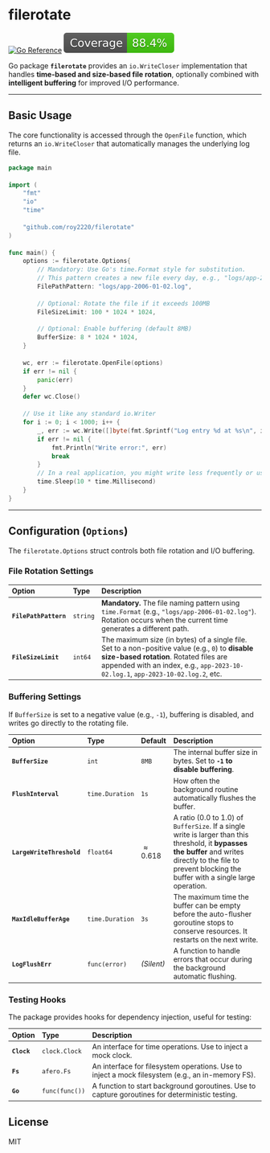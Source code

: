 # filerotate

[![Go Reference](https://pkg.go.dev/badge/github.com/roy2220/filerotate.svg)](https://pkg.go.dev/github.com/roy2220/filerotate)
[![Coverage](./.badges/coverage.svg)](#)

Go package **`filerotate`** provides an `io.WriteCloser` implementation that handles **time-based and size-based file rotation**, optionally combined with **intelligent buffering** for improved I/O performance.

-----

## Basic Usage

The core functionality is accessed through the `OpenFile` function, which returns an `io.WriteCloser` that automatically manages the underlying log file.

```go
package main

import (
    "fmt"
    "io"
    "time"

    "github.com/roy2220/filerotate"
)

func main() {
    options := filerotate.Options{
        // Mandatory: Use Go's time.Format style for substitution.
        // This pattern creates a new file every day, e.g., "logs/app-2023-10-02.log"
        FilePathPattern: "logs/app-2006-01-02.log",

        // Optional: Rotate the file if it exceeds 100MB
        FileSizeLimit: 100 * 1024 * 1024,

        // Optional: Enable buffering (default 8MB)
        BufferSize: 8 * 1024 * 1024,
    }

    wc, err := filerotate.OpenFile(options)
    if err != nil {
        panic(err)
    }
    defer wc.Close()

    // Use it like any standard io.Writer
    for i := 0; i < 1000; i++ {
        _, err := wc.Write([]byte(fmt.Sprintf("Log entry %d at %s\n", i, time.Now().Format(time.RFC3339))))
        if err != nil {
            fmt.Println("Write error:", err)
            break
        }
        // In a real application, you might write less frequently or use a logging library.
        time.Sleep(10 * time.Millisecond)
    }
}
```

-----

## Configuration (`Options`)

The `filerotate.Options` struct controls both file rotation and I/O buffering.

### File Rotation Settings

| Option | Type | Description |
| :--- | :--- | :--- |
| **`FilePathPattern`** | `string` | **Mandatory.** The file naming pattern using `time.Format` (e.g., `"logs/app-2006-01-02.log"`). Rotation occurs when the current time generates a different path. |
| **`FileSizeLimit`** | `int64` | The maximum size (in bytes) of a single file. Set to a non-positive value (e.g., `0`) to **disable size-based rotation**. Rotated files are appended with an index, e.g., `app-2023-10-02.log.1`, `app-2023-10-02.log.2`, etc. |

### Buffering Settings

If `BufferSize` is set to a negative value (e.g., `-1`), buffering is disabled, and writes go directly to the rotating file.

| Option | Type | Default | Description |
| :--- | :--- | :--- | :--- |
| **`BufferSize`** | `int` | `8MB` | The internal buffer size in bytes. Set to **`-1` to disable buffering**. |
| **`FlushInterval`** | `time.Duration`| `1s` | How often the background routine automatically flushes the buffer. |
| **`LargeWriteThreshold`**| `float64`| $\approx 0.618$| A ratio (0.0 to 1.0) of `BufferSize`. If a single write is larger than this threshold, it **bypasses the buffer** and writes directly to the file to prevent blocking the buffer with a single large operation. |
| **`MaxIdleBufferAge`**| `time.Duration`| `3s` | The maximum time the buffer can be empty before the auto-flusher goroutine stops to conserve resources. It restarts on the next write. |
| **`LogFlushErr`** | `func(error)` | *(Silent)* | A function to handle errors that occur during the background automatic flushing. |

### Testing Hooks

The package provides hooks for dependency injection, useful for testing:

| Option | Type | Description |
| :--- | :--- | :--- |
| **`Clock`** | `clock.Clock` | An interface for time operations. Use to inject a mock clock. |
| **`Fs`** | `afero.Fs` | An interface for filesystem operations. Use to inject a mock filesystem (e.g., an in-memory FS). |
| **`Go`** | `func(func())` | A function to start background goroutines. Use to capture goroutines for deterministic testing. |

## License
MIT
